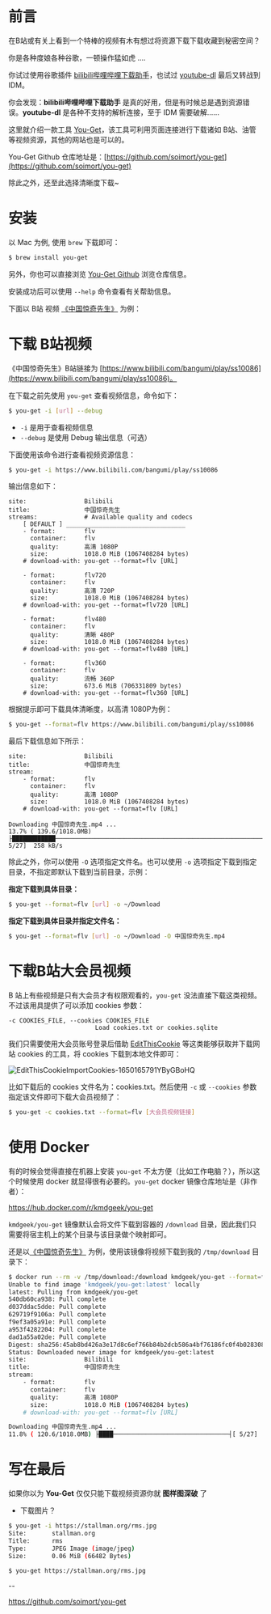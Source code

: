 # 前言

在B站或有关上看到一个特棒的视频有木有想过将资源下载下载收藏到秘密空间？

你是各种度娘各种谷歌，一顿操作猛如虎 ....

你试过使用谷歌插件 [bilibili哔哩哔哩下载助手](https://chrome.google.com/webstore/detail/bilibili%E5%93%94%E5%93%A9%E5%93%94%E5%93%A9%E4%B8%8B%E8%BD%BD%E5%8A%A9%E6%89%8B/bfcbfobhcjbkilcbehlnlchiinokiijp)，也试过 [youtube-dl](https://ytdl-org.github.io/youtube-dl/) 最后又转战到 IDM。

你会发现：**bilibili哔哩哔哩下载助手** 是真的好用，但是有时候总是遇到资源错误。**youtube-dl** 是各种不支持的解析连接，至于 IDM 需要破解......

这里就介绍一款工具 [You-Get](https://github.com/soimort/you-get)，该工具可利用页面连接进行下载诸如 B站、油管等视频资源，其他的网站也是可以的。

You-Get Github 仓库地址是：[https://github.com/soimort/you-get](https://github.com/soimort/you-get)

除此之外，还至此选择清晰度下载~
# 安装

以 Mac 为例, 使用 `brew` 下载即可：

```bash
$ brew install you-get
```

另外，你也可以直接浏览 [You-Get Github](https://github.com/soimort/you-get) 浏览仓库信息。

安装成功后可以使用 `--help` 命令查看有关帮助信息。

下面以 B站 视频 [《中国惊奇先生》](https://www.bilibili.com/bangumi/play/ss10086/) 为例：
# 下载 B站视频
《中国惊奇先生》B站链接为 [https://www.bilibili.com/bangumi/play/ss10086](https://www.bilibili.com/bangumi/play/ss10086)。

在下载之前先使用 `you-get` 查看视频信息，命令如下：

```bash
$ you-get -i [url] --debug
```

- `-i` 是用于查看视频信息
- `--debug` 是使用 Debug 输出信息（可选）

下面使用该命令进行查看视频资源信息：

```bash
$ you-get -i https://www.bilibili.com/bangumi/play/ss10086
```

输出信息如下：

```
site:                Bilibili
title:               中国惊奇先生
streams:             # Available quality and codecs
    [ DEFAULT ] _________________________________
    - format:        flv
      container:     flv
      quality:       高清 1080P
      size:          1018.0 MiB (1067408284 bytes)
    # download-with: you-get --format=flv [URL]

    - format:        flv720
      container:     flv
      quality:       高清 720P
      size:          1018.0 MiB (1067408284 bytes)
    # download-with: you-get --format=flv720 [URL]

    - format:        flv480
      container:     flv
      quality:       清晰 480P
      size:          1018.0 MiB (1067408284 bytes)
    # download-with: you-get --format=flv480 [URL]

    - format:        flv360
      container:     flv
      quality:       流畅 360P
      size:          673.6 MiB (706331809 bytes)
    # download-with: you-get --format=flv360 [URL]
```

根据提示即可下载具体清晰度，以高清 1080P为例：

```bash
$ you-get --format=flv https://www.bilibili.com/bangumi/play/ss10086
```

最后下载信息如下所示：

```
site:                Bilibili
title:               中国惊奇先生
stream:
    - format:        flv
      container:     flv
      quality:       高清 1080P
      size:          1018.0 MiB (1067408284 bytes)
    # download-with: you-get --format=flv [URL]

Downloading 中国惊奇先生.mp4 ...
13.7% ( 139.6/1018.0MB) ├████████████──────────────────────────────────────────────────────────────────────────┤[ 5/27]  258 kB/s
```

除此之外，你可以使用 `-O` 选项指定文件名。也可以使用 `-o` 选项指定下载到指定目录，不指定即默认下载到当前目录，示例：

**指定下载到具体目录：**

```bash
$ you-get --format=flv [url] -o ~/Download
```

**指定下载到具体目录并指定文件名：**

```bash
$ you-get --format=flv [url] -o ~/Download -O 中国惊奇先生.mp4
```

# 下载B站大会员视频

B 站上有些视频是只有大会员才有权限观看的，`you-get` 没法直接下载这类视频。不过该用具提供了可以添加 cookies 参数：


```
-c COOKIES_FILE, --cookies COOKIES_FILE
                        Load cookies.txt or cookies.sqlite
```

我们只需要使用大会员账号登录后借助 [EditThisCookie](https://chrome.google.com/webstore/detail/editthiscookie/fngmhnnpilhplaeedifhccceomclgfbg) 等这类能够获取并下载网站 cookies 的工具，将 cookies 下载到本地文件即可：

![EditThisCookieImportCookies-1650165791YByGBoHQ](https://ituknown.cn/blog-media/You-Get/EditThisCookieImportCookies-1650165791YByGBoHQ.png)


比如下载后的 cookies 文件名为：cookies.txt。然后使用 `-c` 或 `--cookies` 参数指定该文件即可下载大会员视频了：

```bash
$ you-get -c cookies.txt --format=flv [大会员视频链接]
```

# 使用 Docker

有的时候会觉得直接在机器上安装 `you-get` 不太方便（比如工作电脑？），所以这个时候使用 docker 就显得很有必要的。`you-get` docker 镜像仓库地址是（非作者）：

https://hub.docker.com/r/kmdgeek/you-get

`kmdgeek/you-get` 镜像默认会将文件下载到容器的 `/download` 目录，因此我们只需要将宿主机上的某个目录与该目录做个映射即可。

还是以[《中国惊奇先生》](https://www.bilibili.com/bangumi/play/ss10086/) 为例，使用该镜像将视频下载到我的 `/tmp/download` 目录下：

```bash
$ docker run --rm -v /tmp/download:/download kmdgeek/you-get --format=flv https://www.bilibili.com/bangumi/play/ss10086
Unable to find image 'kmdgeek/you-get:latest' locally
latest: Pulling from kmdgeek/you-get
540db60ca938: Pull complete
d037ddac5dde: Pull complete
629719f9106a: Pull complete
f9ef3a05a91e: Pull complete
a953f4282204: Pull complete
dad1a55a02de: Pull complete
Digest: sha256:45ab8bd426a3e17d8c6ef766b84b2dcb586a4bf76186fc0f4b028308974ceb9f
Status: Downloaded newer image for kmdgeek/you-get:latest
site:                Bilibili
title:               中国惊奇先生
stream:
    - format:        flv
      container:     flv
      quality:       高清 1080P
      size:          1018.0 MiB (1067408284 bytes)
    # download-with: you-get --format=flv [URL]

Downloading 中国惊奇先生.mp4 ...
11.8% ( 120.6/1018.0MB) ├████────────────────────────────────┤[ 5/27]    1 MB/s
```

# 写在最后

如果你以为 **You-Get** 仅仅只能下载视频资源你就 **图样图深破** 了

- 下载图片？

```bash
$ you-get -i https://stallman.org/rms.jpg
Site:       stallman.org
Title:      rms
Type:       JPEG Image (image/jpeg)
Size:       0.06 MiB (66482 Bytes)

$ you-get https://stallman.org/rms.jpg
```

--

https://github.com/soimort/you-get
